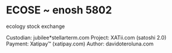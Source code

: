 # ECOSE ~ enosh 5802
ecology stock exchange

Custodian:  jubilee*stellarterm.com
Project:    XATii.com (satoshi 2.0)
Payment:    Xatipay™ (xatipay.com)
Author:     davidoteroluna.com
